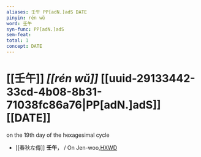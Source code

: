 ```yaml
---
aliases: 壬午 PP[adN.]adS DATE
pinyin: rén wǔ
word: 壬午
syn-func: PP[adN.]adS
sem-feat: 
total: 1
concept: DATE 
---
```

# [[壬午]] *[[rén wǔ]]*  [[uuid-29133442-33cd-4b08-8b31-71038fc86a76|PP[adN.]adS]] [[DATE]]
on the 19th day of the hexagesimal cycle
 - [[春秋左傳]] **壬午**， / On Jen-woo,[HXWD](https://hxwd.org/textview.html?location=KR1e0001_tls_009-268a.6)